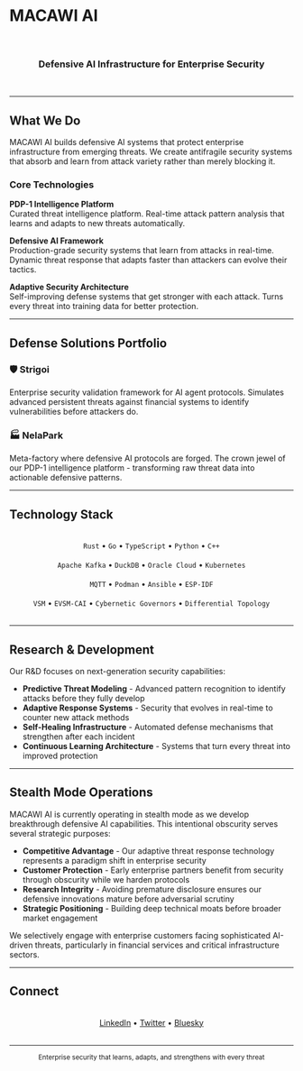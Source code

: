 # MACAWI AI

<div align="center">
  <br>
  <h3>Defensive AI Infrastructure for Enterprise Security</h3>
  <br>
</div>

---

## What We Do

MACAWI AI builds defensive AI systems that protect enterprise infrastructure from emerging threats. We create antifragile security systems that absorb and learn from attack variety rather than merely blocking it.

### Core Technologies

**PDP-1 Intelligence Platform**  
Curated threat intelligence platform. Real-time attack pattern analysis that learns and adapts to new threats automatically.

**Defensive AI Framework**  
Production-grade security systems that learn from attacks in real-time. Dynamic threat response that adapts faster than attackers can evolve their tactics.

**Adaptive Security Architecture**  
Self-improving defense systems that get stronger with each attack. Turns every threat into training data for better protection.

---

## Defense Solutions Portfolio

### 🛡️ Strigoi
Enterprise security validation framework for AI agent protocols. Simulates advanced persistent threats against financial systems to identify vulnerabilities before attackers do.

### 🏭 NelaPark
Meta-factory where defensive AI protocols are forged. The crown jewel of our PDP-1 intelligence platform - transforming raw threat data into actionable defensive patterns.

---

## Technology Stack

<div align="center">
  <br>
  <code>Rust</code> • <code>Go</code> • <code>TypeScript</code> • <code>Python</code> • <code>C++</code>
  <br><br>
  <code>Apache Kafka</code> • <code>DuckDB</code> • <code>Oracle Cloud</code> • <code>Kubernetes</code>
  <br><br>
  <code>MQTT</code> • <code>Podman</code> • <code>Ansible</code> • <code>ESP-IDF</code>
  <br><br>
  <code>VSM</code> • <code>EVSM-CAI</code> • <code>Cybernetic Governors</code> • <code>Differential Topology</code>
  <br><br>
</div>

---

## Research & Development

Our R&D focuses on next-generation security capabilities:

- **Predictive Threat Modeling** - Advanced pattern recognition to identify attacks before they fully develop
- **Adaptive Response Systems** - Security that evolves in real-time to counter new attack methods
- **Self-Healing Infrastructure** - Automated defense mechanisms that strengthen after each incident
- **Continuous Learning Architecture** - Systems that turn every threat into improved protection

---

## Stealth Mode Operations

MACAWI AI is currently operating in stealth mode as we develop breakthrough defensive AI capabilities. This intentional obscurity serves several strategic purposes:

- **Competitive Advantage** - Our adaptive threat response technology represents a paradigm shift in enterprise security
- **Customer Protection** - Early enterprise partners benefit from security through obscurity while we harden protocols
- **Research Integrity** - Avoiding premature disclosure ensures our defensive innovations mature before adversarial scrutiny
- **Strategic Positioning** - Building deep technical moats before broader market engagement

We selectively engage with enterprise customers facing sophisticated AI-driven threats, particularly in financial services and critical infrastructure sectors.

---

## Connect

<div align="center">
  <br>
  <a href="https://www.linkedin.com/company/macawi-ai">LinkedIn</a> • 
  <a href="https://twitter.com/MacawiAI">Twitter</a> • 
  <a href="https://bsky.app/profile/macawiai.bsky.social">Bluesky</a>
  <br><br>
</div>

---

<div align="center">
  <sub>Enterprise security that learns, adapts, and strengthens with every threat</sub>
</div>